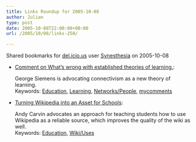 ```yaml
---
title: Links Roundup for 2005-10-08
author: Julian
type: post
date: 2005-10-08T22:00:00+00:00
url: /2005/10/08/links-250/

---
```

Shared bookmarks for [del.icio.us][1] user  [Synesthesia][2] on 2005-10-08

  * [Comment on What&#8217;s wrong with established theories of learning.][3]:
  
    George Siemens is advocating connectivism as a new theory of learning.   
    Keywords: [Education][4], [Learning][5], [Networks/People][6], [mycomments][7]
  * [Turning Wikipedia into an Asset for Schools][8]:
  
    Andy Carvin advocates an approach for teaching students how to use Wikipedia as a reliable source, which improves the quality of the wiki as well.   
    Keywords: [Education][4], [Wiki/Uses][9]

 [1]: https://del.icio.us/
 [2]: https://del.icio.us/synesthesia
 [3]: https://www.connectivism.ca/blog/35#comments "https://www.connectivism.ca/blog/35#comments"
 [4]: https://del.icio.us/synesthesia/Education
 [5]: https://del.icio.us/synesthesia/Learning
 [6]: https://del.icio.us/synesthesia/Networks/People
 [7]: https://del.icio.us/synesthesia/mycomments
 [8]: https://www.omidyar.net/group/issues-education/news/21/ "https://www.omidyar.net/group/issues-education/news/21/"
 [9]: https://del.icio.us/synesthesia/Wiki/Uses